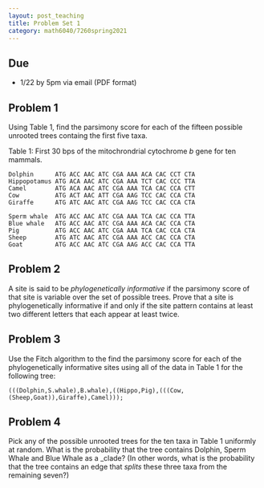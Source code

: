 ```yaml
---
layout: post_teaching
title: Problem Set 1
category: math6040/7260spring2021
---
```


## Due

* 1/22 by 5pm via email (PDF format)

## Problem 1

Using Table 1, find the parsimony score for each of the fifteen possible unrooted trees containg the first five taxa.


Table 1: First 30 bps of the mitochrondrial cytochrome _b_ gene for ten mammals.
```
Dolphin      ATG ACC AAC ATC CGA AAA ACA CAC CCT CTA
Hippopotamus ATG ACA AAC ATC CGA AAA TCT CAC CCC TTA
Camel        ATG ACA AAC ATC CGA AAA TCA CAC CCA CTT
Cow          ATG ACT AAC ATT CGA AAG TCC CAC CCA CTA
Giraffe      ATG ATC AAC ATC CGA AAG TCC CAC CCA CTA

Sperm whale  ATG ACC AAC ATC CGA AAA TCA CAC CCA TTA
Blue whale   ATG ACC AAC ATC CGA AAA ACA CAC CCA CTA
Pig          ATG ACC AAC ATC CGA AAA TCA CAC CCA CTA
Sheep        ATG ATC AAC ATC CGA AAA ACC CAC CCA CTA
Goat         ATG ACC AAC ATC CGA AAG ACC CAC CCA TTA
```

## Problem 2

A site is said to be _phylogenetically informative_ if the parsimony score of that site is variable over the set of possible trees.  Prove that a site is phylogenetically informative if and only if the site pattern contains at least two different letters that each appear at least twice.

## Problem 3

Use the Fitch algorithm to the find the parsimony score for each of the phylogenetically informative sites using all of the data in Table 1 for the following tree:

```
(((Dolphin,S.whale),B.whale),((Hippo,Pig),(((Cow,(Sheep,Goat)),Giraffe),Camel)));
```

## Problem 4

Pick any of the possible unrooted trees for the ten taxa in Table 1 uniformly at random.  What is the probability that the tree contains Dolphin, Sperm Whale and Blue Whale as a _clade? (In other words, what is the probability that the tree contains an edge that _splits_ these three taxa from the remaining seven?)
